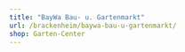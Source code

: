 ```yaml
---
title: "BayWa Bau- u. Gartenmarkt"
url: /brackenheim/baywa-bau-u-gartenmarkt/
shop: Garten-Center
---
```

